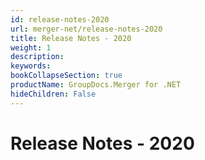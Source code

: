 ```yaml
---
id: release-notes-2020
url: merger-net/release-notes-2020
title: Release Notes - 2020
weight: 1
description: 
keywords: 
bookCollapseSection: true
productName: GroupDocs.Merger for .NET
hideChildren: False
---
```


# Release Notes - 2020
